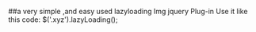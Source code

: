 ##a very simple ,and easy used lazyloading Img jquery Plug-in
Use it like this code:
	$('.xyz').lazyLoading();